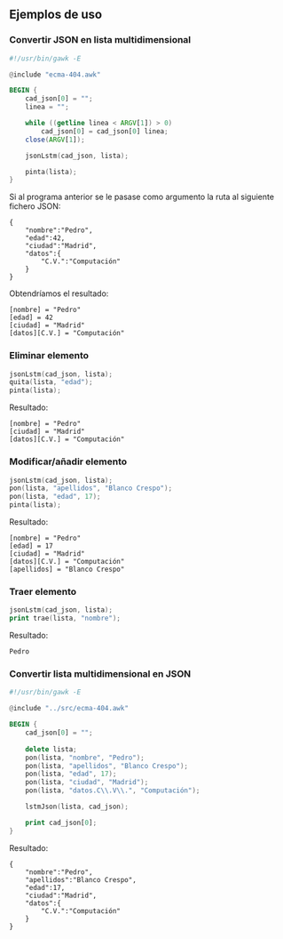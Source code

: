 ## Ejemplos de uso

### Convertir JSON en lista multidimensional

```awk
#!/usr/bin/gawk -E

@include "ecma-404.awk"

BEGIN {
    cad_json[0] = "";
    linea = "";

    while ((getline linea < ARGV[1]) > 0)
        cad_json[0] = cad_json[0] linea;
    close(ARGV[1]);

    jsonLstm(cad_json, lista);

    pinta(lista);
}
```

Si al programa anterior se le pasase como argumento la ruta al siguiente fichero JSON:

    {
        "nombre":"Pedro",
        "edad":42,
        "ciudad":"Madrid",
        "datos":{
            "C.V.":"Computación"
        }
    }

Obtendríamos el resultado:

    [nombre] = "Pedro"
    [edad] = 42
    [ciudad] = "Madrid"
    [datos][C.V.] = "Computación"

### Eliminar elemento

```awk
jsonLstm(cad_json, lista);
quita(lista, "edad");
pinta(lista);
```

Resultado:

    [nombre] = "Pedro"
    [ciudad] = "Madrid"
    [datos][C.V.] = "Computación"

### Modificar/añadir elemento

```awk
jsonLstm(cad_json, lista);
pon(lista, "apellidos", "Blanco Crespo");
pon(lista, "edad", 17);
pinta(lista);
```

Resultado:

    [nombre] = "Pedro"
    [edad] = 17
    [ciudad] = "Madrid"
    [datos][C.V.] = "Computación"
    [apellidos] = "Blanco Crespo"

### Traer elemento

```awk
jsonLstm(cad_json, lista);
print trae(lista, "nombre");
```

Resultado:

    Pedro

### Convertir lista multidimensional en JSON

```awk
#!/usr/bin/gawk -E

@include "../src/ecma-404.awk"

BEGIN {
    cad_json[0] = "";
    
    delete lista;
    pon(lista, "nombre", "Pedro");
    pon(lista, "apellidos", "Blanco Crespo");
    pon(lista, "edad", 17);
    pon(lista, "ciudad", "Madrid");
    pon(lista, "datos.C\\.V\\.", "Computación");

    lstmJson(lista, cad_json);

    print cad_json[0];
}
```

Resultado:

    {
        "nombre":"Pedro",
        "apellidos":"Blanco Crespo",
        "edad":17,
        "ciudad":"Madrid",
        "datos":{
            "C.V.":"Computación"
        }
    }
